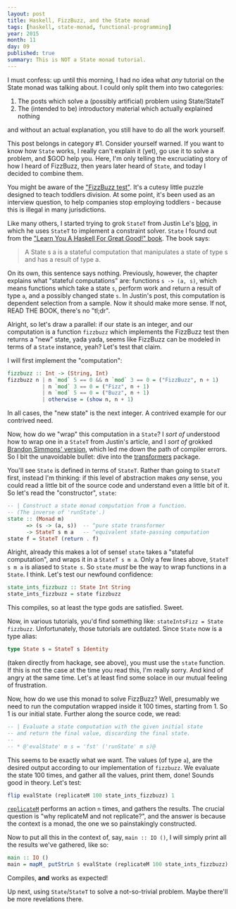 ```yaml
---
layout: post
title: Haskell, FizzBuzz, and the State monad
tags: [haskell, state-monad, functional-programming]
year: 2015
month: 11
day: 09
published: true
summary: This is NOT a State monad tutorial.
---
```


I must confess: up until this morning, I had no idea what _any_ tutorial on the State
monad was talking about. I could only split them into two categories:

1. The posts which solve a (possibly artificial) problem using State/StateT
2. The (intended to be) introductory material which actually explained nothing

and without an actual explanation, you still have to do all the work yourself.

This post belongs in category #1. Consider yourself warned. If you want to know how
`State` works, I really can't explain it (yet), go use it to solve a problem, and $GOD
help you. Here, I'm only telling the excruciating story of how I heard of FizzBuzz, then
years later heard of `State`, and today I decided to combine them.

You might be aware of the ["FizzBuzz test"](http://c2.com/cgi/wiki?FizzBuzzTest). It's a
cutesy little puzzle designed to teach toddlers division. At some point, it's been used as
an interview question, to help companies stop employing toddlers - because this is illegal
in many jurisdictions.

Like many others, I started trying to grok `StateT` from Justin Le's
[blog](http://blog.jle.im/entry/unique-sample-drawing-searches-with-list-and-statet), in
which he uses `StateT` to implement a constraint solver. `State` I found out from the
["Learn You A Haskell For Great Good!" book](http://learnyouahaskell.com/for-a-few-monads-more).
The book says:

> A State s a is a stateful computation that manipulates a state of type s and has a result of type a.

On its own, this sentence says nothing. Previously, however, the chapter explains what
"stateful computations" are: functions `s -> (a, s)`, which means functions which take a
state `s`, perform work and return a result of type `a`, and a possibly changed state `s`.
In Justin's post, this computation is dependent selection from a sample. Now it should
make more sense. If not, READ THE BOOK, there's no "tl;dr".

Alright, so let's draw a parallel: if our state is an integer, and our computation is a
function `fizzbuzz` which implements the FizzBuzz test then returns a "new" state, yada
yada, seems like FizzBuzz can be modeled in terms of a `State` instance, yeah? Let's test
that claim.

I will first implement the "computation":

```haskell
fizzbuzz :: Int -> (String, Int)
fizzbuzz n | n `mod` 5 == 0 && n `mod` 3 == 0 = ("FizzBuzz", n + 1)
           | n `mod` 3 == 0 = ("Fizz", n + 1)
           | n `mod` 5 == 0 = ("Buzz", n + 1)
           | otherwise = (show n, n + 1)
```

In all cases, the "new state" is the next integer. A contrived example for our contrived
need.

Now, how do we "wrap" this computation in a `State`? I _sort of_ understood how to wrap
one in a `StateT` from Justin's article, and I _sort of_ grokked [Brandon Simmons'
version](http://brandon.si/code/the-state-monad-a-tutorial-for-the-confused/), which led
me down the path of compiler errors. So I bit the unavoidable bullet: dive into the
[transformers](http://hackage.haskell.org/package/transformers-0.4.3.0/docs/src/Control-Monad-Trans-State-Strict.html#State)
package.

You'll see `State` is defined in terms of `StateT`. Rather than going to `StateT` first,
instead I'm thinking: if this level of abstraction makes _any_ sense, you could read a
little bit of the source code and understand even a little bit of it. So let's read the
"constructor", `state`:

```haskell
-- | Construct a state monad computation from a function.
-- (The inverse of 'runState'.)
state :: (Monad m)
      => (s -> (a, s))  -- ^pure state transformer
      -> StateT s m a   -- ^equivalent state-passing computation
state f = StateT (return . f)
```

Alright, already this makes a lot of sense! `state` takes a "stateful computation", and
wraps it in a `StateT s m a`. Only a few lines above, `StateT s m a` is aliased to `State
s`. So `state` _must_ be the way to wrap functions in a `State`. I think. Let's test our
newfound confidence:

```haskell
state_ints_fizzbuzz :: State Int String
state_ints_fizzbuzz = state fizzbuzz
```

This compiles, so at least the type gods are satisfied. Sweet.

Now, in various tutorials, you'd find something like: `stateIntsFizz = State fizzbuzz`.
Unfortunately, those tutorials are outdated.  Since `State` now is a type alias:

```haskell
type State s = StateT s Identity
```

(taken directly from hackage, see above), you must use the `state` function.  If this is not the case at the time you read
this, I'm really sorry. And kind of angry at the same time. Let's at least find some
solace in our mutual feeling of frustration.

Now, how do we use this monad to solve FizzBuzz? Well, presumably we need to run the
computation wrapped inside it 100 times, starting from 1. So 1 is our initial state.
Further along the source code, we read:

```haskell
-- | Evaluate a state computation with the given initial state
-- and return the final value, discarding the final state.
--
-- * @'evalState' m s = 'fst' ('runState' m s)@
```

This seems to be exactly what we want. The values (of type `a`), are the desired output
according to our implementation of `fizzbuzz`. We evaluate the state 100 times, and gather
all the values, print them, done! Sounds good in theory. Let's test:

```haskell
flip evalState (replicateM 100 state_ints_fizzbuzz) 1
```

[`replicateM`](http://hackage.haskell.org/package/base-4.8.1.0/docs/Control-Monad.html#v:replicateM)
performs an action `n` times, and gathers the results. The crucial question is "why
replicateM and not replicate?", and the answer is because the context is a monad, the one
we so painstakingly constructed.

Now to put all this in the context of, say, `main :: IO ()`, I will simply print all the
results we've gathered, like so:

```haskell
main :: IO ()
main = mapM_ putStrLn $ evalState (replicateM 100 state_ints_fizzbuzz) 1
```

Compiles, __and__ works as expected!

Up next, using `State`/`StateT` to solve a not-so-trivial problem. Maybe there'll be more
revelations there.
